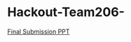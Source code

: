 # Hackout-Team206-

[Final Submission PPT]([https://view.officeapps.live.com/op/view.aspx?src=https%3A%2F%2Fraw.githubusercontent.com%2FDharmaBagadia004%2FHackout-Team206-%2Fmain%2FHACKATHON%2520TEAM%2520206%252B%252B.pptx&wdOrigin=BROWSELINK](https://view.officeapps.live.com/op/view.aspx?src=https%3A%2F%2Fraw.githubusercontent.com%2FDharmaBagadia004%2FHackout-Team206-%2Fmain%2FTeam%2520206%252B%252B_Phase3_Submission_H23%2FHACKATHON_TEAM_206%252B%252B%255B1%255D.pptx&wdOrigin=BROWSELINK)https://view.officeapps.live.com/op/view.aspx?src=https%3A%2F%2Fraw.githubusercontent.com%2FDharmaBagadia004%2FHackout-Team206-%2Fmain%2FTeam%2520206%252B%252B_Phase3_Submission_H23%2FHACKATHON_TEAM_206%252B%252B%255B1%255D.pptx&wdOrigin=BROWSELINK)
